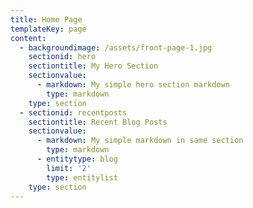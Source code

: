 ```yaml
---
title: Home Page
templateKey: page
content:
  - backgroundimage: /assets/front-page-1.jpg
    sectionid: hero
    sectiontitle: My Hero Section
    sectionvalue:
      - markdown: My simple hero section markdown
        type: markdown
    type: section
  - sectionid: recentposts
    sectiontitle: Recent Blog Posts
    sectionvalue:
      - markdown: My simple markdown in same section
        type: markdown
      - entitytype: blog
        limit: '2'
        type: entitylist
    type: section
---
```


